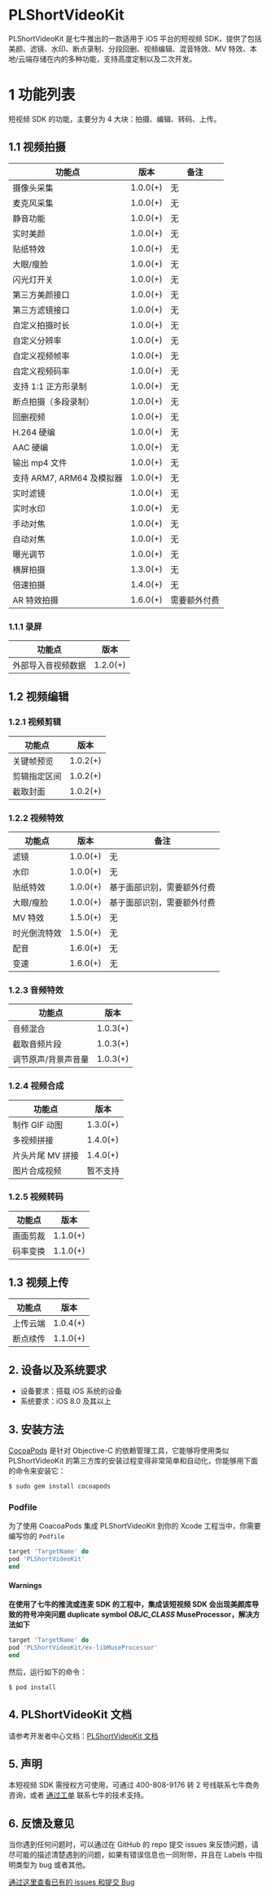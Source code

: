 # PLShortVideoKit

PLShortVideoKit 是七牛推出的一款适用于 iOS 平台的短视频 SDK，提供了包括美颜、滤镜、水印、断点录制、分段回删、视频编辑、混音特效、MV 特效、本地/云端存储在内的多种功能，支持高度定制以及二次开发。

# 1 功能列表
短视频 SDK 的功能，主要分为 4 大块：拍摄、编辑、转码、上传。

## 1.1 视频拍摄
| 功能点                   | 版本      | 备注 |
| ----------------------- | -------- | -----|
| 摄像头采集                | 1.0.0(+) | 无 |
| 麦克风采集                | 1.0.0(+) | 无 |
| 静音功能                  | 1.0.0(+) | 无 |
| 实时美颜                  | 1.0.0(+) | 无 |
| 贴纸特效                  | 1.0.0(+) | 无 |
| 大眼/瘦脸                  | 1.0.0(+) | 无 |
| 闪光灯开关                 | 1.0.0(+) | 无 |
| 第三方美颜接口              | 1.0.0(+) | 无 |
| 第三方滤镜接口              | 1.0.0(+) | 无 |
| 自定义拍摄时长              | 1.0.0(+) | 无 |
| 自定义分辨率                | 1.0.0(+) | 无 |
| 自定义视频帧率              | 1.0.0(+) | 无 |
| 自定义视频码率              | 1.0.0(+) | 无 |
| 支持 1:1 正方形录制         | 1.0.0(+) | 无 |
| 断点拍摄（多段录制）         | 1.0.0(+) | 无 |
| 回删视频                   | 1.0.0(+) | 无 |
| H.264 硬编                | 1.0.0(+) | 无 |
| AAC 硬编                  | 1.0.0(+) | 无 |
| 输出 mp4 文件             | 1.0.0(+) | 无 |
| 支持 ARM7, ARM64 及模拟器  | 1.0.0(+) | 无 |
| 实时滤镜                  | 1.0.0(+) | 无 |
| 实时水印                  | 1.0.0(+) | 无 |
| 手动对焦                  | 1.0.0(+) | 无 |
| 自动对焦                  | 1.0.0(+) | 无 |
| 曝光调节                  | 1.0.0(+) | 无 |
| 横屏拍摄                  | 1.3.0(+) | 无 |
| 倍速拍摄                  | 1.4.0(+) | 无 |
| AR 特效拍摄              | 1.6.0(+)  | 需要额外付费 |

### 1.1.1 录屏
| 功能点                 | 版本       |
| --------------------- | --------- |
| 外部导入音视频数据       | 1.2.0(+) |

## 1.2 视频编辑
### 1.2.1 视频剪辑
| 功能点    | 版本       |
| ------ | -------- |
| 关键帧预览  | 1.0.2(+) |
| 剪辑指定区间 | 1.0.2(+) |
| 截取封面   | 1.0.2(+) |

### 1.2.2 视频特效
| 功能点   | 版本       | 备注 |
| ----- | -------- |-------- |
| 滤镜    | 1.0.0(+) | 无 |
| 水印    | 1.0.0(+) | 无 |
| 贴纸特效  | 1.0.0(+) | 基于面部识别，需要额外付费 |
| 大眼/瘦脸 | 1.0.0(+) | 基于面部识别，需要额外付费 |
| MV 特效     | 1.5.0(+)  | 无 |
| 时光倒流特效 | 1.5.0(+)  | 无 |
| 配音     | 1.6.0(+)  | 无 |
| 变速     | 1.6.0(+)  | 无 |


### 1.2.3 音频特效
| 功能点        | 版本       |
| ---------- | -------- |
| 音频混合       | 1.0.3(+) |
| 截取音频片段     | 1.0.3(+) |
| 调节原声/背景声音量 | 1.0.3(+) |

### 1.2.4 视频合成
| 功能点            | 版本      |
| ---------------- | -------- |
| 制作 GIF 动图     | 1.3.0(+) |
| 多视频拼接        | 1.4.0(+) |
| 片头片尾 MV 拼接  | 1.4.0(+) |
| 图片合成视频      | 暂不支持  |

### 1.2.5 视频转码
| 功能点  | 版本       |
| ---- | -------- |
| 画面剪裁 | 1.1.0(+) |
| 码率变换 | 1.1.0(+) |

## 1.3 视频上传
| 功能点  | 版本       |
| ---- | -------- |
| 上传云端 | 1.0.4(+) |
| 断点续传 | 1.1.0(+) |

## 2. 设备以及系统要求

- 设备要求：搭载 iOS 系统的设备
- 系统要求：iOS 8.0 及其以上

## 3. 安装方法

[CocoaPods](https://cocoapods.org/) 是针对 Objective-C 的依赖管理工具，它能够将使用类似 PLShortVideoKit 的第三方库的安装过程变得非常简单和自动化，你能够用下面的命令来安装它：

```bash
$ sudo gem install cocoapods
```

### Podfile

为了使用 CoacoaPods 集成 PLShortVideoKit 到你的 Xcode 工程当中，你需要编写你的 `Podfile`

```ruby
target 'TargetName' do
pod 'PLShortVideoKit'
end
```

#### Warnings

**在使用了七牛的推流或连麦 SDK 的工程中，集成该短视频 SDK 会出现美颜库导致的符号冲突问题 duplicate symbol _OBJC_CLASS_ MuseProcessor，解决方法如下**

```ruby
target 'TargetName' do
pod 'PLShortVideoKit/ex-libMuseProcessor'
end
```

然后，运行如下的命令：

```bash
$ pod install
```

## 4. PLShortVideoKit 文档

请参考开发者中心文档：[PLShortVideoKit 文档](https://developer.qiniu.com/pili/sdk/3733/short-video-ios-sdk)

## 5. 声明

本短视频 SDK 需授权方可使用，可通过 400-808-9176 转 2 号线联系七牛商务咨询，或者 [通过工单](https://support.qiniu.com/?ref=developer.qiniu.com) 联系七牛的技术支持。

## 6. 反馈及意见

当你遇到任何问题时，可以通过在 GitHub 的 repo 提交 issues 来反馈问题，请尽可能的描述清楚遇到的问题，如果有错误信息也一同附带，并且在 Labels 中指明类型为 bug 或者其他。

[通过这里查看已有的 issues 和提交 Bug](https://github.com/pili-engineering/PLShortVideoKit/issues)







